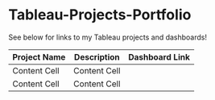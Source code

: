 # Tableau-Projects-Portfolio
See below for links to my Tableau projects and dashboards!

| Project Name  | Description   | Dashboard Link |
| ------------- | ------------- | -------------  |
| Content Cell  | Content Cell  |
| Content Cell  | Content Cell  |
